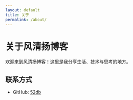 ```yaml
---
layout: default
title: 关于
permalink: /about/
---
```


# 关于风清扬博客

欢迎来到风清扬博客！这里是我分享生活、技术与思考的地方。

## 联系方式

- GitHub: [52db](https://github.com/52db)

